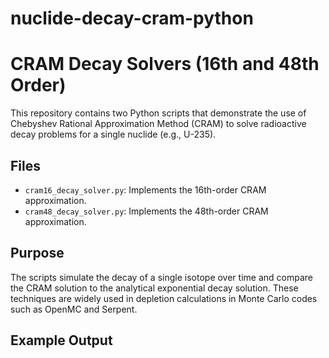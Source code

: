 # nuclide-decay-cram-python
# CRAM Decay Solvers (16th and 48th Order)

This repository contains two Python scripts that demonstrate the use of Chebyshev Rational Approximation Method (CRAM) to solve radioactive decay problems for a single nuclide (e.g., U-235).

## Files

- `cram16_decay_solver.py`: Implements the 16th-order CRAM approximation.
- `cram48_decay_solver.py`: Implements the 48th-order CRAM approximation.

## Purpose

The scripts simulate the decay of a single isotope over time and compare the CRAM solution to the analytical exponential decay solution. These techniques are widely used in depletion calculations in Monte Carlo codes such as OpenMC and Serpent.

## Example Output

